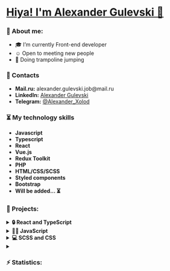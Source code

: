 <h1><u>Hiya! I'm Alexander Gulevski 👋</u></h1>
<h3>🤵 About me:</h3>
<ul dir='auto'>
<li>🎓 I’m currently Front-end developer</li>
<li>☺️ Open to meeting new people</li>
<li>🦘 Doing trampoline jumping</li>
</ul>
<h3>📇 Contacts</h3>
<ul dir='auto'>
<li><b>Mail.ru:</b> alexander.gulevski.job@mail.ru</li>
<li><b>LinkedIn:</b> <a href='https://www.linkedin.com/in/alexander-gulevski-768412220/'>Alexander Gulevski</a></li>
<li><b>Telegram:</b> <a href='https://t.me/Alexander_Xolod'>@Alexander_Xolod</a></li>
</ul>
<h3>⏳ My technology skills</h3>
<ul dir='auto'>
<li><b>Javascript<b></li>
<li><b>Typescript<b></li>
<li><b>React<b></li>
<li><b>Vue.js<b></li>
<li><b>Redux Toolkit<b></li>
<li><b>PHP<b></li>
<li><b>HTML/CSS/SCSS<b></li>
<li><b>Styled components<b></li>
<li><b>Bootstrap<b></li>
<li><b>Will be added... ⏳<b></li>
</ul>
<h3>🚣 Projects:</h3>
<details>
<summary><b>🔒 React and TypeScript<b></summary>
<ul dir='auto'>
<li><a href='https://github.com/Alexander-Gulevski/react-budget-app'>Budget App</a></li>
<li><a href='https://github.com/Alexander-Gulevski/react-tips-calculator'>Tips Calculator</a></li>
<li><a href='https://github.com/Alexander-Gulevski/react-country-list'>Country List</a></li>
</ul>
</details>

<details>
<summary><b>👨‍💻 JavaScript<b></summary>
<ul dir='auto'>
<li><a href='https://github.com/Alexander-Gulevski/Culc'>Calculator</a></li>
<li><a href='https://github.com/Alexander-Gulevski/Todo'>Todo</a></li>
<li><a href='https://github.com/Alexander-Gulevski/Form1'>Form</a></li>
</ul>
</details>

<details>
<summary><b>💻 SCSS and CSS<b></summary>
<ul dir='auto'>
<li><a href='https://github.com/Alexander-Gulevski/react-power-implicity'>Power</a></li>
<li><a href='https://github.com/Alexander-Gulevski/ACTIVEBOX'>ACTIVEBOX</a></li>
<li><a href='https://github.com/Alexander-Gulevski/AXITT'>AXITT</a></li>
<li><a href='https://github.com/Alexander-Gulevski/starter'>My first project</a></li>
</ul>
</details>

<details>
<summary><h3>⚡ Statistics:</h3></summary>
<ul dir='auto'>
<li><a href=''> </a><img alt='GitHub Stats' src='https://github-readme-stats.vercel.app/api/top-langs/?username=Alexander-Gulevski&exclude_repo=starter,AXITT,Alexander-Gulevski.github.io&hide=HTML&layout=compact'></li>
<br />
<li><a href=''> </a><img alt='GitHub Counter users' src='https://komarev.com/ghpvc/?username=Alexander-Gulevski'></li>
</ul>
</details>
